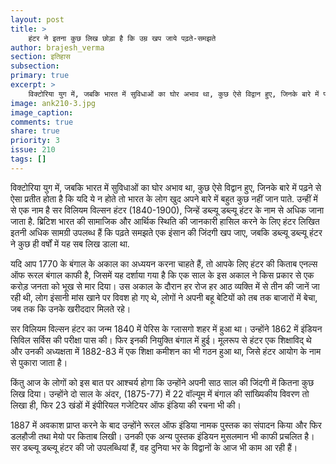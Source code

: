 ```yaml
---
layout: post
title: >
    हंटर ने इतना कुछ लिख छोड़ा है कि उम्र खप जाये पढ़ते-समझते
author: brajesh_verma
section: इतिहास
subsection:
primary: true
excerpt: >
    विक्टोरिया युग में, जबकि भारत में सुविधाओं का घोर अभाव था, कुछ ऐसे विद्वान हुए, जिनके बारे में पढ़ने से ऐसा प्रतीत होता है कि यदि ये न होते तो भारत के लोग खुद अपने बारे में बहुत कुछ नहीं जान पाते. उन्हीं में से एक नाम है सर विलियम विल्सन हंटर ...
image: ank210-3.jpg
image_caption: 
comments: true
share: true
priority: 3
issue: 210
tags: []
---
```


विक्टोरिया युग में, जबकि भारत में सुविधाओं का घोर अभाव था, कुछ ऐसे विद्वान हुए, जिनके बारे में पढ़ने से ऐसा प्रतीत होता है कि यदि ये न होते तो भारत के लोग खुद अपने बारे में बहुत कुछ नहीं जान पाते. उन्हीं में से एक नाम है सर विलियम विल्सन हंटर (1840-1900), जिन्हें डब्ल्यू डब्ल्यू हंटर के नाम से अधिक जाना जाता है. ब्रिटिश भारत की सामाजिक और आर्थिक स्थिति की जानकारी हासिल करने के लिए हंटर लिखित इतनी अधिक सामग्री उपलब्ध हैं कि पढ़ते समझते एक इंसान की जिंदगी खप जाए, जबकि डब्ल्यू डब्ल्यू हंटर ने कुछ ही वर्षों में यह सब लिख डाला था.

यदि आप 1770 के बंगाल के अकाल का अध्ययन करना चाहते हैं, तो आपके लिए हंटर की किताब एनल्स ऑफ रूरल बंगाल काफी है, जिसमें यह दर्शाया गया है कि एक साल के इस अकाल ने किस प्रकार से एक करोड़ जनता को भूख से मार दिया। उस अकाल के दौरान हर रोज हर आठ व्यक्ति में से तीन की जानें जा रही थी, लोग इंसानी मांस खाने पर विवश हो गए थे, लोगों ने अपनी बहू बेटियों को तब तक बाजारों में बेचा, जब तक कि उनके खरीददार मिलते रहे।

सर विलियम विल्सन हंटर का जन्म 1840 में पेरिस के ग्लासगो शहर में हुआ था। उन्होंने 1862 में इंडियन सिविल सर्विस की परीक्षा पास की। फिर इनकी नियुक्ति बंगाल में हुई। मूलरूप से हंटर एक शिक्षाविद् थे और उनकी अध्यक्षता में 1882-83 में एक शिक्षा कमीशन का भी गठन हुआ था, जिसे हंटर आयोग के नाम से पुकारा जाता है।

किंतु आज के लोगों को इस बात पर आश्चर्य होगा कि उन्होंने अपनी साठ साल की जिंदगी में कितना कुछ लिख दिया। उन्होंने दो साल के अंदर, (1875-77) में 22 वॉल्यूम में बंगाल की सांख्यिकीय विवरण तो लिखा ही, फिर 23 खंडों में इंपीरियल गजेटियर ऑफ इंडिया की रचना भी की।

1887 में अवकाश प्राप्त करने के बाद उन्होंने रूरल ऑफ इंडिया नामक पुस्तक का संपादन किया और फिर डलहौजी तथा मेयो पर किताब लिखी। उनकी एक अन्य पुस्तक इंडियन मुसलमान भी काफी प्रचलित है।
सर डब्ल्यू डब्ल्यू हंटर की जो उपलब्धियां हैं, वह दुनिया भर के विद्वानों के आज भी काम आ रही हैं।